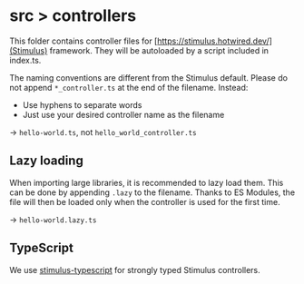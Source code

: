 # src > controllers

This folder contains controller files for [https://stimulus.hotwired.dev/](Stimulus) framework. They will be autoloaded by a script included in index.ts.

The naming conventions are different from the Stimulus default. Please do not append `*_controller.ts` at the end of the filename. Instead:

- Use hyphens to separate words
- Just use your desired controller name as the filename

→ `hello-world.ts`, not `hello_world_controller.ts`

## Lazy loading

When importing large libraries, it is recommended to lazy load them. This can be done by appending `.lazy` to the filename. Thanks to ES Modules, the file will then be loaded only when the controller is used for the first time.

→ `hello-world.lazy.ts`

## TypeScript

We use [stimulus-typescript](https://github.com/ajaishankar/stimulus-typescript) for strongly typed Stimulus controllers.
